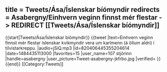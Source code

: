 title = Tweets/Ása/Íslenskar bíómyndir
redirects = Asabergny/Einhvern veginn finnst mér flestar -> REDIRECT [[Tweets/Ása/Íslenskar bíómyndir]]
---

{{start|Tweets/Ása/Íslenskar bíómyndir}}
{{tweet
|text=Einhvern veginn finnst mér flestar íslenskar kvikmyndir vera um karlmenn (á öllum aldri) í tilvistarkreppu.
|audio=jSiQ.mp3
|id=820406445355204614
|date=1484435113000
|favorites=15
|user_name=107 stjórinn
|handle=asabergny
|user_picture=Tweet-asabergny-jkfrbo.jpg
|verified=
}}
{{end}}<noinclude>
[[Category:Tweets]]
</noinclude>